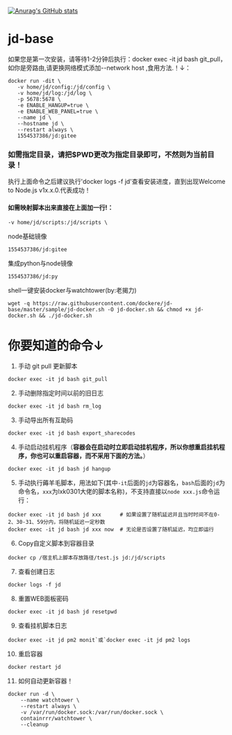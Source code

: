  [![Anurag's GitHub stats](https://github-readme-stats.vercel.app/api?username=gys619-Johnson&show_icons=true)](https://github.com/anuraghazra/github-readme-stats)
# jd-base
如果您是第一次安装，请等待1-2分钟后执行：docker exec -it jd bash git_pull，如你是旁路由,请更换网络模式添加--network host \,食用方法.！↓：
 ```
 docker run -dit \
	-v home/jd/config:/jd/config \
	-v home/jd/log:/jd/log \
	-p 5678:5678 \
	-e ENABLE_HANGUP=true \
	-e ENABLE_WEB_PANEL=true \
	--name jd \
	--hostname jd \
	--restart always \
	1554537386/jd:gitee
```
### 如需指定目录，请把$PWD更改为指定目录即可，不然则为当前目录！
执行上面命令之后建议执行'docker logs -f jd'查看安装进度，直到出现Welcome to Node.js v1x.x.0.代表成功！
#### 如需映射脚本出来直接在上面加一行!：
```
-v home/jd/scripts:/jd/scripts \
```

node基础镜像
```
1554537386/jd:gitee
```
集成python与node镜像
```
1554537386/jd:py
```
shell一键安装docker与watchtower(by:老揭力)
```shell
wget -q https://raw.githubusercontent.com/dockere/jd-base/master/sample/jd-docker.sh -O jd-docker.sh && chmod +x jd-docker.sh && ./jd-docker.sh
```
# 你要知道的命令↓
1. 手动 git pull 更新脚本
```shell
docker exec -it jd bash git_pull
```
2. 手动删除指定时间以前的旧日志
```shell
docker exec -it jd bash rm_log
 ```
3. 手动导出所有互助码
```shell
docker exec -it jd bash export_sharecodes
```
4. 手动启动挂机程序（**容器会在启动时立即启动挂机程序，所以你想重启挂机程序，你也可以重启容器，而不采用下面的方法。**）
```shell
docker exec -it jd bash jd hangup
```
5. 手动执行薅羊毛脚本，用法如下(其中`-it`后面的`jd`为容器名，`bash`后面的`jd`为命令名，`xxx`为lxk0301大佬的脚本名称)，不支持直接以`node xxx.js`命令运行：
```
docker exec -it jd bash jd xxx      # 如果设置了随机延迟并且当时时间不在0-2、30-31、59分内，将随机延迟一定秒数
docker exec -it jd bash jd xxx now  # 无论是否设置了随机延迟，均立即运行
```
6. Copy自定义脚本到容器目录
```shell
docker cp /宿主机上脚本存放路径/test.js jd:/jd/scripts
```
7. 查看创建日志
```shell
docker logs -f jd
```
8. 重置WEB面板密码
```shell
docker exec -it jd bash jd resetpwd
```
9. 查看挂机脚本日志
```shell
docker exec -it jd pm2 monit`或`docker exec -it jd pm2 logs
```
10. 重启容器
```
docker restart jd
```
11. 如何自动更新容器！
```
docker run -d \
    --name watchtower \
    --restart always \
    -v /var/run/docker.sock:/var/run/docker.sock \
    containrrr/watchtower \
    --cleanup
```
